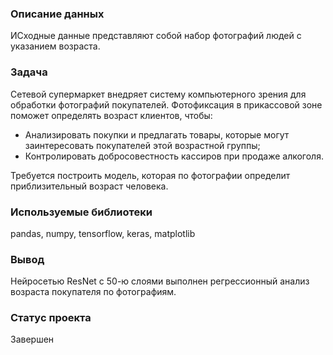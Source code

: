 ### Описание данных
ИСходные данные представляют собой набор фотографий людей с указанием возраста.

### Задача
Сетевой супермаркет внедряет систему компьютерного зрения для обработки фотографий покупателей. Фотофиксация в прикассовой зоне поможет определять возраст клиентов, чтобы:
- Анализировать покупки и предлагать товары, которые могут заинтересовать покупателей этой возрастной группы;
- Контролировать добросовестность кассиров при продаже алкоголя.

Требуется построить модель, которая по фотографии определит приблизительный возраст человека. 

### Используемые библиотеки
pandas, numpy, tensorflow, keras, matplotlib

### Вывод
Нейросетью ResNet с 50-ю слоями выполнен регрессионный анализ возраста покупателя по фотографиям. 

### Статус проекта
Завершен

